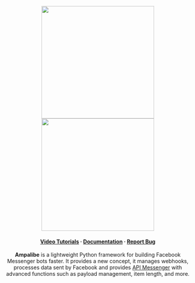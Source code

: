 <p align="center"> <img height="300" src="https://github.com/rivo2302/ampalibe_odoo/raw/main/ampalibe/static/img/odoo.png"/>
<img height="300" src="https://github.com/rivo2302/ampalibe_odoo/raw/main/ampalibe/static/description/icon.png"/>
</p>
<div align="center">
 <h4>
    <a href="https://github.com/iTeam-S/Ampalibe#other-resource">Video Tutorials</a>
  <span> · </span>
    <a href="https://ampalibe.readthedocs.io">Documentation</a>
  <span> · </span>
    <a href="https://github.com/iTeam-S/Ampalibe/issues/">Report Bug</a>
 </h4>

<p>
 <b>Ampalibe</b> is a lightweight Python framework for building Facebook Messenger bots faster.
It provides a new concept, it manages webhooks, processes data sent by Facebook and provides <a href="https://developers.facebook.com/docs/messenger-platform/">API Messenger</a> with advanced functions such as payload management, item length, and more.
</p>